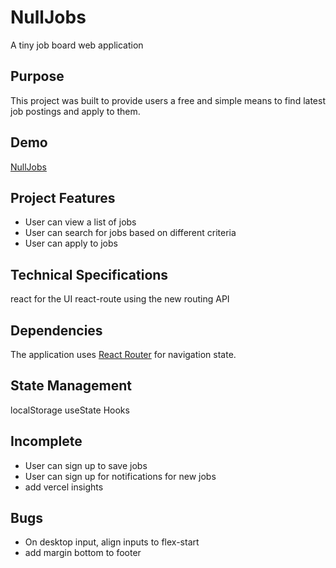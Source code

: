 # NullJobs

A tiny job board web application

## Purpose

This project was built to provide users a free and simple means to find latest job postings and apply to them.

## Demo

[NullJobs](https://nulljobs.vercel.app/)

## Project Features

- User can view a list of jobs
- User can search for jobs based on different criteria
- User can apply to jobs

## Technical Specifications

react for the UI
react-route using the new routing API

## Dependencies

The application uses [React Router](https://reactrouter.com/) for navigation state.

## State Management

localStorage
useState Hooks

## Incomplete

- User can sign up to save jobs
- User can sign up for notifications for new jobs
- add vercel insights

## Bugs

- On desktop input, align inputs to flex-start
- add margin bottom to footer
